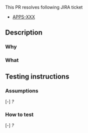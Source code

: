 This PR resolves following JIRA ticket

<!-- Link you JIRA ticket below--> 
- [APPS-XXX](https://golemproject.atlassian.net/browse/APPS-XXX)
<!--
IMPORTANT: If the changes resolves only part of the task - explain here which part and point to other related PRs 
-->

## Description

<!-- 
DON'T JUST COPY following WHY & WHAT out of JIRA ticket!
Check first if it relates to what this PR delivers
-->

### Why

### What



## Testing instructions

### Assumptions 

[-] _?_

### How to test

[-] _?_

<!-- FILL FREE TO ADD OTHER SECTIONS IF NEEDED -->
